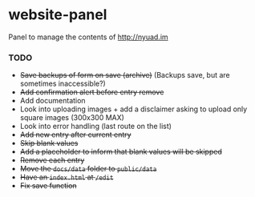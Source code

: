# website-panel
Panel to manage the contents of http://nyuad.im


### TODO
- ~~Save backups of form on save (archive)~~ (Backups save, but are sometimes inaccessible?)
- ~~Add confirmation alert before entry remove~~
- Add documentation
- Look into uploading images + add a disclaimer asking to upload only square images (300x300 MAX)
- Look into error handling (last route on the list)
- ~~Add new entry after current entry~~
- ~~Skip blank values~~
- ~~Add a placeholder to inform that blank values will be skipped~~
- ~~Remove each entry~~
- ~~Move the `docs/data` folder to `public/data`~~
- ~~Have an `index.html` at `/edit`~~
- ~~Fix save function~~
